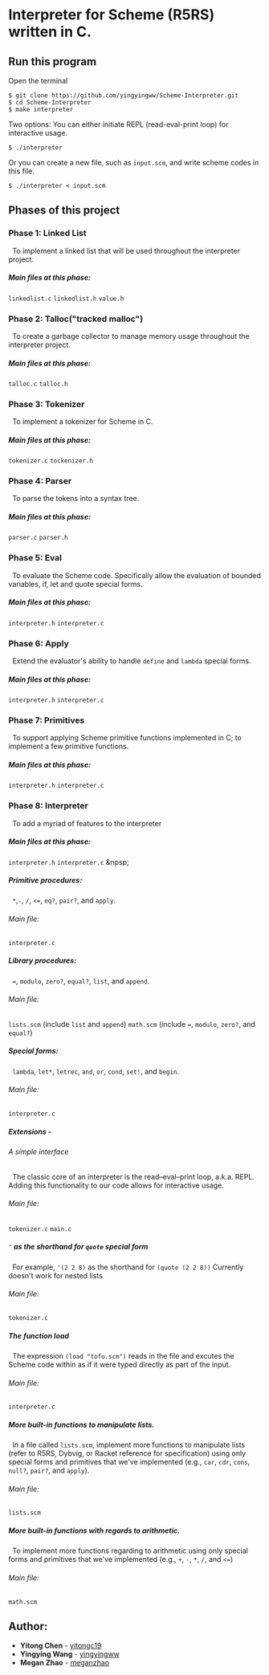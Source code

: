 # Interpreter for Scheme (R5RS) written in C.
## Run this program
Open the terminal 
```
$ git clone https://github.com/yingyingww/Scheme-Interpreter.git
$ cd Scheme-Interpreter
$ make interpreter
```
Two options: 
You can either initiate REPL (read-eval-print loop) for interactive usage.
```
$ ./interpreter
```
Or you can create a new file, such as `input.scm`, and write scheme codes in this file.
```
$ ./interpreter < input.scm
```

## Phases of this project
### Phase 1: Linked List
 &nbsp; To implement a linked list that will be used throughout the interpreter project.
##### Main files at this phase: 
`linkedlist.c` `linkedlist.h` `value.h`
### Phase 2: Talloc("tracked malloc")
 &nbsp; To create a garbage collector to manage memory usage throughout the interpreter project.
##### Main files at this phase: 
`talloc.c` `talloc.h`
### Phase 3: Tokenizer
 &nbsp; To implement a tokenizer for Scheme in C.
##### Main files at this phase: 
`tokenizer.c` `tockenizer.h`
### Phase 4: Parser
 &nbsp; To parse the tokens into a syntax tree.
##### Main files at this phase: 
`parser.c` `parser.h`
### Phase 5: Eval
 &nbsp; To evaluate the Scheme code. Specifically allow the evaluation of
bounded variables, if, let and quote special forms.
##### Main files at this phase:
`interpreter.h` `interpreter.c`
### Phase 6: Apply
 &nbsp; Extend the evaluator's ability to handle `define` and `lambda` special forms.
##### Main files at this phase:
`interpreter.h` `interpreter.c`
### Phase 7: Primitives
 &nbsp; To support applying Scheme primitive functions implemented in C; to implement a few primitive functions.
##### Main files at this phase:
`interpreter.h` `interpreter.c`
### Phase 8: Interpreter
 &nbsp; To add a myriad of features to the interpreter
##### Main files at this phase:
`interpreter.h` `interpreter.c`
&npsp;&nbsp;
##### Primitive procedures:
&nbsp; `*`,`-`, `/`, `<=`, `eq?`, `pair?`, and `apply`.
###### Main file:
`interpreter.c`
##### Library procedures:
 &nbsp; `=`, `modulo`, `zero?`, `equal?`, `list`, and `append`.
###### Main file:
`lists.scm` (include `list` and `append`)
`math.scm` (include `=`, `modulo`, `zero?`, and `equal?`)
##### Special forms: 
 &nbsp; `lambda`, `let*`, `letrec`, `and`, `or`, `cond`, `set!`, and `begin`.
###### Main file:
`interpreter.c`

##### Extensions -
###### A simple interface
 &nbsp; The classic core of an interpreter is the read–eval–print loop, a.k.a. REPL. Adding this functionality to our code allows for interactive usage.
###### Main file:
`tokenizer.c` `main.c`

##### `'` as the shorthand for `quote` special form
 &nbsp; For example, `'(2 2 8)` as the shorthand for `(quote (2 2 8))`
Currently doesn't work for nested lists
###### Main file:
`tokenizer.c`

##### The function load
 &nbsp; The expression `(load "tofu.scm")` reads in the file and excutes the Scheme code within as if it were typed directly as part of the input.
###### Main file:
`interpreter.c`

##### More built-in functions to manipulate lists.
 &nbsp; In a file called `lists.scm`, implement more functions to manipulate lists (refer to R5RS, Dybvig, or Racket reference for specification) using only special forms and primitives that we've implemented (e.g., `car`, `cdr`, `cons`, `null?`, `pair?`, and `apply`).
###### Main file:
`lists.scm`

##### More built-in functions with regards to arithmetic.
 &nbsp; To implement more functions regarding to arithmetic using only special forms and primitives that we've implemented (e.g., `+`, `-`, `*`, `/`, and `<=`) 
###### Main file:
`math.scm`

## Author: 
* **Yitong Chen** - [yitongc19](https://github.com/yitongc19)
* **Yingying Wang** - [yingyingww](https://github.com/yingyingww)
* **Megan Zhao** - [meganzhao](https://github.com/meganzhao)
